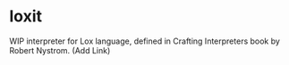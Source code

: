 # loxit
WIP interpreter for Lox language, defined in Crafting Interpreters book by Robert Nystrom. (Add Link)

